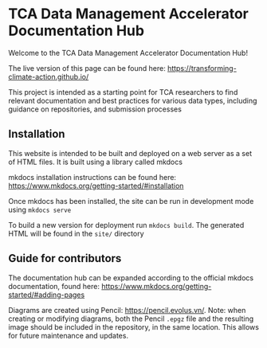 # TCA Data Management Accelerator Documentation Hub

Welcome to the TCA Data Management Accelerator Documentation Hub!

The live version of this page can be found here: https://transforming-climate-action.github.io/

This project is intended as a starting point for TCA researchers to find relevant documentation and best practices for various data types, including guidance on repositories, and submission processes

## Installation

This website is intended to be built and deployed on a web server as a set of HTML files. It is built using a library called mkdocs

mkdocs installation instructions can be found here: https://www.mkdocs.org/getting-started/#installation

Once mkdocs has been installed, the site can be run in development mode using
`mkdocs serve`

To build a new version for deployment run `mkdocs build`. The generated HTML will be found in the `site/` directory

## Guide for contributors

The documentation hub can be expanded according to the official mkdocs documentation, found here: https://www.mkdocs.org/getting-started/#adding-pages

Diagrams are created using Pencil: https://pencil.evolus.vn/. Note: when creating or modifying diagrams, both the Pencil `.epgz` file and the resulting image should be included in the repository, in the same location. This allows for future maintenance and updates.

